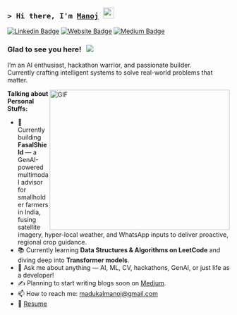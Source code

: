 ### <samp>&gt; Hi there, I'm <a href="https://manoj.dev" target="_blank">Manoj</a> <img src="https://media.giphy.com/media/hvRJCLFzcasrR4ia7z/giphy.gif" width="25"> </samp>

[![Linkedin Badge](https://img.shields.io/badge/-LinkedIn-0e76a8?style=flat-square&logo=Linkedin&logoColor=white)](https://www.linkedin.com/in/manojmadukal/)
[![Website Badge](https://img.shields.io/badge/Website-3b5998?style=flat-square&logo=google-chrome&logoColor=white)](https://manoj.dev)
[![Medium Badge](https://img.shields.io/badge/medium-%2312100E.svg?&style=for-square&logo=medium&logoColor=white)](https://medium.com/@madukalmanoj)

### Glad to see you here! &nbsp; ![](https://visitor-badge.glitch.me/badge?page_id=Madukalmanoj.Madukalmanoj)

I’m an AI enthusiast, hackathon warrior, and passionate builder.  
Currently crafting intelligent systems to solve real-world problems that matter.

<img align="right" alt="GIF" src="https://github.com/Gapur/Gapur/blob/main/assets/coding.gif?raw=true" width="408" height="318" />

**Talking about Personal Stuffs:**

- 🌾 Currently building **FasalShield** — a GenAI-powered multimodal advisor for smallholder farmers in India, fusing satellite imagery, hyper-local weather, and WhatsApp inputs to deliver proactive, regional crop guidance.
- 📚 Currently learning **Data Structures & Algorithms on LeetCode** and diving deep into **Transformer models**.
- 💬 Ask me about anything — AI, ML, CV, hackathons, GenAI, or just life as a developer!
- ✍️ Planning to start writing blogs soon on [Medium](https://medium.com/@madukalmanoj).
- 📫 How to reach me: madukalmanoj@gmail.com
- 📄 [Resume](https://drive.google.com/file/d/1gXFChjYBxP64jykYyW1che3CLT5La1CH/view?usp=sharing)
